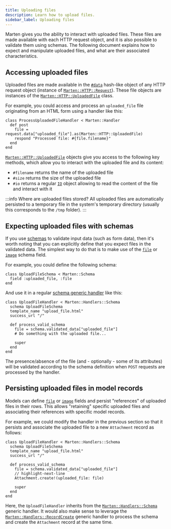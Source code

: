 ```yaml
---
title: Uploading files
description: Learn how to upload files.
sidebar_label: Uploading files
---
```


Marten gives you the ability to interact with uploaded files. These files are made available with each HTTP request object, and it is also possible to validate them using schemas. The following document explains how to expect and manipulate uploaded files, and what are their associated characteristics.

## Accessing uploaded files

Uploaded files are made available in the [`#data`](pathname:///api/dev/Marten/HTTP/Request.html#data%3AParams%3A%3AData-instance-method) hash-like object of any HTTP request object (instance of [`Marten::HTTP::Request`](pathname:///api/dev/Marten/HTTP/Request.html)). These file objects are instances of the [`Marten::HTTP::UploadedFile`](pathname:///api/dev/Marten/HTTP/UploadedFile.html) class.

For example, you could access and process an `uploaded_file` file originating from an HTML form using a handler like this:

```crystal
class ProcessUploadedFileHandler < Marten::Handler
  def post
    file = request.data["uploaded_file"].as(Marten::HTTP::UploadedFile)
    respond "Processed file: #{file.filename}"
  end
end
```

[`Marten::HTTP::UploadedFile`](pathname:///api/dev/Marten/HTTP/UploadedFile.html) objects give you access to the following key methods, which allow you to interact with the uploaded file and its content:

* `#filename` returns the name of the uploaded file
* `#size` returns the size of the uploaded file
* `#io` returns a regular [`IO`](https://crystal-lang.org/api/IO.html) object allowing to read the content of the file and interact with it

:::info Where are uploaded files stored?
All uploaded files are automatically persisted to a temporary file in the system's temporary directory (usually this corresponds to the `/tmp` folder).
:::

## Expecting uploaded files with schemas

If you use [schemas](../schemas/introduction.md) to validate input data (such as form data), then it's worth noting that you can explicitly define that you expect files in the validated data. The simplest way to do that is to make use of the [`file`](../schemas/reference/fields.md#file) or [`image`](../schemas/reference/fields.md#image) schema field.

For example, you could define the following schema:

```crystal
class UploadFileSchema < Marten::Schema
  field :uploaded_file, :file
end
```

And use it in a regular [schema generic handler](../handlers-and-http/reference/generic-handlers.md#processing-a-schema) like this:

```crystal
class UploadFileHandler < Marten::Handlers::Schema
  schema UploadFileSchema
  template_name "upload_file.html"
  success_url "/"

  def process_valid_schema
    file = schema.validated_data["uploaded_file"]
    # Do something with the uploaded file...

    super
  end
end
```

The presence/absence of the file (and - optionally - some of its attributes) will be validated according to the schema definition when `POST` requests are processed by the handler.

## Persisting uploaded files in model records

Models can define [`file`](../models-and-databases/reference/fields.md#file) or [`image`](../models-and-databases/reference/fields.md#image) fields and persist "references" of uploaded files in their rows. This allows "retaining" specific uploaded files and associating their references with specific model records.

For example, we could modify the handler in the previous section so that it persists and associate the uploaded file to a new `Attachment` record as follows:

```crystal
class UploadFileHandler < Marten::Handlers::Schema
  schema UploadFileSchema
  template_name "upload_file.html"
  success_url "/"

  def process_valid_schema
    file = schema.validated_data["uploaded_file"]
    // highlight-next-line
    Attachment.create!(uploaded_file: file)

    super
  end
end
```

Here, the `UploadFileHandler` inherits from the [`Marten::Handlers::Schema`](pathname:///api/dev/Marten/Handlers/Schema.html) generic handler. It would also make sense to leverage the [`Marten::Handlers::RecordCreate`](pathname:///api/dev/Marten/Handlers/RecordCreate.html) generic handler to process the schema and create the `Attachment` record at the same time.
